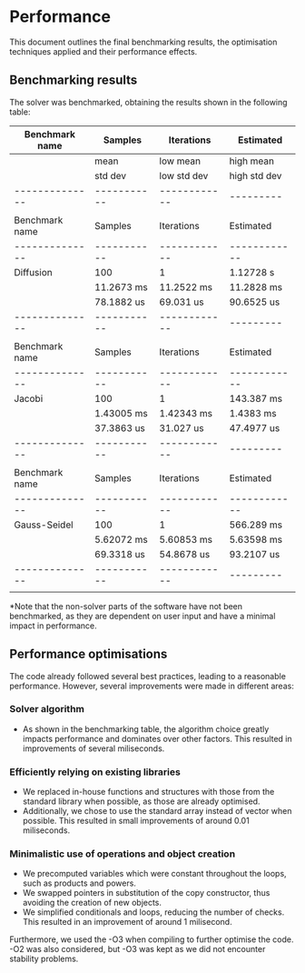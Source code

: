 # Performance

This document outlines the final benchmarking results, the optimisation techniques applied and their performance effects.

## Benchmarking results

The solver was benchmarked, obtaining the results shown in the following table:

| Benchmark name | Samples     | Iterations   | Estimated    |  
| -------------- | ----------- | ------------ | ------------ | 
|                | mean        | low mean     | high mean    |     
|                | std dev     | low std dev  | high std dev |    
| -------------- | ----------- | ------------ | ---------    | 
|                |             |              |              |     
| Benchmark name | Samples     | Iterations   | Estimated    |  
| -------------- | ----------- | ------------ | ------------ | 
|        Diffusion        |  100  |   1  |  1.12728 s   |  
|                | 11.2673 ms  |  11.2522 ms  |  11.2828 ms   |  
|                | 78.1882 us  |   69.031 us  |   90.6525 us   |  
| -------------- | ----------- | ------------ | ---------    | 
|                |             |              |              |     
| Benchmark name | Samples     | Iterations   | Estimated    |  
| -------------- | ----------- | ------------ | ------------ | 
|        Jacobi        |  100      |         1    |  143.387 ms  | 
|                |  1.43005 ms   |   1.42343 ms   |    1.4383 ms  | 
|                |  37.3863 us    |   31.027 us    |  47.4977 us  |   
| -------------- | ----------- | ------------ | ---------    | 
|                |             |              |              |     
| Benchmark name | Samples     | Iterations   | Estimated    |
| -------------- | ----------- | ------------ | ------------ |
|         Gauss-Seidel       |  100       |        1  |    566.289 ms  | 
|                |  5.62072 ms  |    5.60853 ms    |  5.63598 ms  | 
|                |  69.3318 us    |  54.8678 us  |    93.2107 us | 
| -------------- | ----------- | ------------ | ---------    |
|                |             |              |              |

*Note that the non-solver parts of the software have not been benchmarked, as they are dependent on user input and have a minimal impact in performance.

## Performance optimisations

The code already followed several best practices, leading to a reasonable performance. However, several improvements were made in different areas:

### Solver algorithm
- As shown in the benchmarking table, the algorithm choice greatly impacts performance and dominates over other factors.
This resulted in improvements of several miliseconds.

### Efficiently relying on existing libraries
- We replaced in-house functions and structures with those from the standard library when possible, as those are already optimised.
- Additionally, we chose to use the standard array instead of vector when possible.
This resulted in small improvements of around 0.01 miliseconds.

### Minimalistic use of operations and object creation
- We precomputed variables which were constant throughout the loops, such as products and powers.
- We swapped pointers in substitution of the copy constructor, thus avoiding the creation of new objects.
- We simplified conditionals and loops, reducing the number of checks.
This resulted in an improvement of around 1 milisecond.

Furthermore, we used the -O3 when compiling to further optimise the code. -O2 was also considered, but -O3 was kept as we did not encounter stability problems.